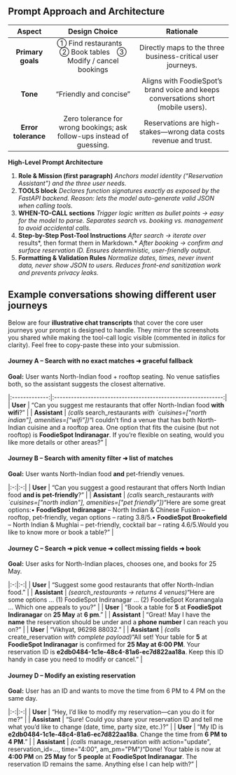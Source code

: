 ## Prompt Approach and Architecture 

| **Aspect** | **Design Choice** | **Rationale** |
|:-:|:-:|:-:|
| **Primary goals** | ① Find restaurants ② Book tables ③ Modify / cancel bookings | Directly maps to the three business-critical user journeys. |
| **Tone** | “Friendly and concise” | Aligns with FoodieSpot’s brand voice and keeps conversations short (mobile users). |
| **Error tolerance** | Zero tolerance for wrong bookings; ask follow-ups instead of guessing. | Reservations are high-stakes—wrong data costs revenue and trust. |

**High-Level Prompt Architecture**

1. **Role & Mission (first paragraph)** *Anchors model identity (“Reservation Assistant”) and the three user needs.*
2. **TOOLS block** *Declares function signatures exactly as exposed by the FastAPI backend.* *Reason: lets the model auto-generate valid JSON when calling tools.*
3. **WHEN-TO-CALL sections** *Trigger logic written as bullet points → easy for the model to parse.* *Separates search vs. booking vs. management to avoid accidental calls.*
4. **Step-by-Step Post-Tool Instructions** *After search → iterate over* results*, then format them in Markdown.* *After booking → confirm and surface reservation ID.* *Ensures deterministic, user-friendly output.*
5. **Formatting & Validation Rules** *Normalize dates, times, never invent data, never show JSON to users.* *Reduces front-end sanitization work and prevents privacy leaks.*


## Example conversations showing different user journeys

Below are four **illustrative chat transcripts** that cover the core user journeys your prompt is designed to handle. They mirror the screenshots you shared while making the tool-call logic visible (commented in *italics* for clarity). Feel free to copy-paste these into your submission.

#### Journey A – Search with no exact matches ➜ graceful fallback
**Goal:** User wants North-Indian food + rooftop seating. No venue satisfies both, so the assistant suggests the closest alternative.

|:-------------:|:------------------------------------------------------------:|
| **User**      | “Can you suggest me restaurants that offer North-Indian food **with wifi**?” |
| **Assistant** | *(calls* search_restaurants *with `cuisines=["north indian"], amenities=[“wifi”])*“I couldn’t find a venue that has both North-Indian cuisine and a rooftop area. One option that fits the cuisine (but not rooftop) is **FoodieSpot Indiranagar**. If you’re flexible on seating, would you like more details or other areas?” |


#### Journey B – Search with amenity filter ➜ list of matches
**Goal:** User wants North-Indian food **and** pet-friendly venues.

|:-:|:-:|
| **User** | “Can you suggest a good restaurant that offers North Indian food **and is pet-friendly**?” |
| **Assistant** | *(calls* search_restaurants *with `cuisines=["north indian"], amenities=["pet friendly"])*“Here are some great options:• **FoodieSpot Indiranagar** – North Indian & Chinese Fusion – rooftop, pet-friendly, vegan options – rating 3.8/5.• **FoodieSpot Brookefield** – North Indian & Mughlai – pet-friendly, cocktail bar – rating 4.6/5.Would you like to know more or book a table?” |


#### Journey C – Search ➜ pick venue ➜ collect missing fields ➜ book
**Goal:** User asks for North-Indian places, chooses one, and books for 25 May.

|:-:|:-:|
| **User** | “Suggest some good restaurants that offer North-Indian food.” |
| **Assistant** | *(*search_restaurants → returns 4 venues*)*“Here are some options … (1) FoodieSpot Indiranagar … (2) FoodieSpot Koramangala … Which one appeals to you?” |
| **User** | “Book a table for **5** at **FoodieSpot Indiranagar** on **25 May** at **6 pm**.” |
| **Assistant** | “Great! May I have the **name** the reservation should be under and a **phone number** I can reach you on?” |
| **User** | “Vikhyat, 96298 88032.” |
| **Assistant** | *(calls* create_reservation *with complete payload)*“All set! Your table for **5** at **FoodieSpot Indiranagar** is confirmed for **25 May at 6:00 PM**. Your reservation ID is **e2db0484-1c1e-48c4-81a6-ec7d822aa18a**. Keep this ID handy in case you need to modify or cancel.” |

#### Journey D – Modify an existing reservation
**Goal:** User has an ID and wants to move the time from 6 PM to 4 PM on the same day.

|:-:|:-:|
| **User** | “Hey, I’d like to modify my reservation—can you do it for me?” |
| **Assistant** | “Sure! Could you share your reservation ID and tell me what you’d like to change (date, time, party size, etc.)?” |
| **User** | “My ID is **e2db0484-1c1e-48c4-81a6-ec7d822aa18a**. Change the time from **6 PM to 4 PM**.” |
| **Assistant** | *(calls* manage_reservation *with* action="update", reservation_id=…, time="4:00", am_pm="PM"*)*“Done! Your table is now at **4:00 PM** on **25 May** for **5 people** at **FoodieSpot Indiranagar**. The reservation ID remains the same. Anything else I can help with?” |
